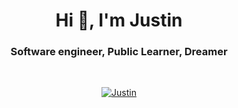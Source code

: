 <h1 align="center">Hi 👋, I'm Justin</h1>
<h3 align="center">Software engineer, Public Learner, Dreamer</h3>
<br/>
<p align="center"> <a href="https://twitter.com/nolimits4web" target="blank"><img src="https://img.shields.io/badge/LinkedIn-0077B5?style=for-the-badge&logo=linkedin&logoColor=white" alt="Justin" /></a> </p>
